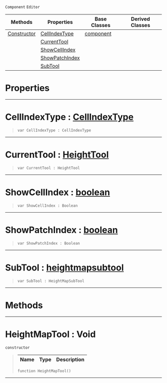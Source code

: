  `Component` `Editor`



|Methods|Properties|Base Classes|Derived Classes|
|---|---|---|---|
|[ Constructor](https://github.com/zeroengineteam/ZeroDocs/blob/master/code_reference/class_reference/heightmaptool.markdown#heightmaptool-void)|[ CellIndexType](https://github.com/zeroengineteam/ZeroDocs/blob/master/code_reference/class_reference/heightmaptool.markdown#cellindextype-zero-engin)|[component](https://github.com/zeroengineteam/ZeroDocs/blob/master/code_reference/class_reference/component.markdown)| |
| |[ CurrentTool](https://github.com/zeroengineteam/ZeroDocs/blob/master/code_reference/class_reference/heightmaptool.markdown#currenttool-zero-engine)| | |
| |[ ShowCellIndex](https://github.com/zeroengineteam/ZeroDocs/blob/master/code_reference/class_reference/heightmaptool.markdown#showcellindex-zero-engin)| | |
| |[ ShowPatchIndex](https://github.com/zeroengineteam/ZeroDocs/blob/master/code_reference/class_reference/heightmaptool.markdown#showpatchindex-zero-engi)| | |
| |[ SubTool](https://github.com/zeroengineteam/ZeroDocs/blob/master/code_reference/class_reference/heightmaptool.markdown#subtool-zero-engine-docu)| | |


 #  Properties


---  
 #  CellIndexType : [CellIndexType](https://github.com/zeroengineteam/ZeroDocs/blob/master/code_reference/enum_reference.markdown#cellindextype)

> 
> ``` lang=cpp, name=Nada
> var CellIndexType : CellIndexType


---  
 #  CurrentTool : [HeightTool](https://github.com/zeroengineteam/ZeroDocs/blob/master/code_reference/enum_reference.markdown#heighttool)

> 
> ``` lang=cpp, name=Nada
> var CurrentTool : HeightTool


---  
 #  ShowCellIndex : [boolean](https://github.com/zeroengineteam/ZeroDocs/blob/master/code_reference/nada_base_types/boolean.markdown)

> 
> ``` lang=cpp, name=Nada
> var ShowCellIndex : Boolean


---  
 #  ShowPatchIndex : [boolean](https://github.com/zeroengineteam/ZeroDocs/blob/master/code_reference/nada_base_types/boolean.markdown)

> 
> ``` lang=cpp, name=Nada
> var ShowPatchIndex : Boolean


---  
 #  SubTool : [heightmapsubtool](https://github.com/zeroengineteam/ZeroDocs/blob/master/code_reference/class_reference/heightmapsubtool.markdown)

> 
> ``` lang=cpp, name=Nada
> var SubTool : HeightMapSubTool


---  
 #  Methods


---  
 #  HeightMapTool : Void

 `constructor`

> 
> |Name|Type|Description|
> |---|---|---|
> ``` lang=cpp, name=Nada
> function HeightMapTool()
> ``` 


---  
 

 